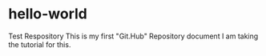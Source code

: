 # hello-world
Test Respository
This is my first "Git.Hub" Repository document
I am taking the tutorial for this.
